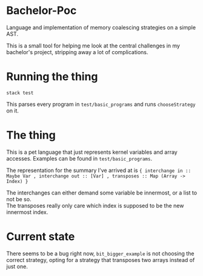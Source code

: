 # Bachelor-Poc
Language and implementation of memory coalescing strategies on a simple AST.

This is a small tool for helping me look at the central challenges in my bachelor's project, stripping away a lot of complications.

# Running the thing

`stack test`

This parses every program in `test/basic_programs` and runs `chooseStrategy` on it.

# The thing

This is a pet language that just represents kernel variables and array accesses. Examples
can be found in `test/basic_programs`.

The representation for the summary I've arrived at is
`
 { interchange in :: Maybe Var
 , interchange out :: [Var]
 , transposes :: Map (Array -> Index)
 }
`

The interchanges can either demand some variable be innermost, or a list to not be so.  
The transposes really only care which index is supposed to be the new innermost index.

# Current state
There seems to be a bug right now, `bit_bigger_example` is not choosing the correct
strategy, opting for a strategy that transposes two arrays instead of just one.
